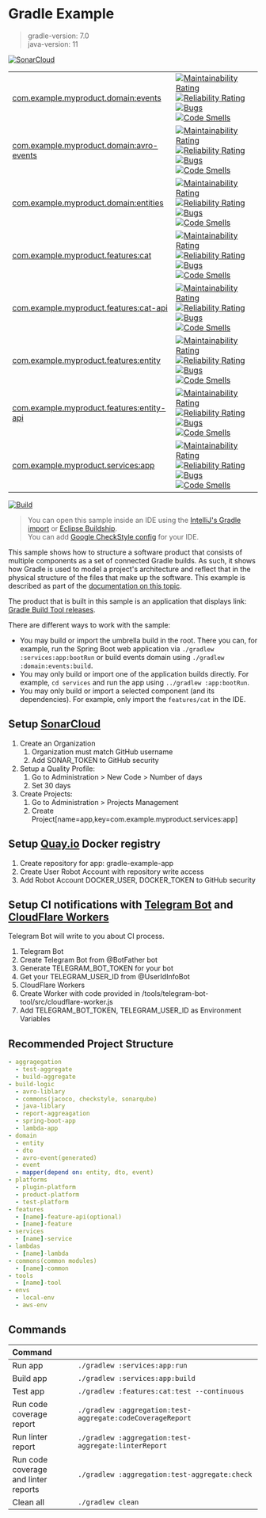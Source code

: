# Gradle Example
> gradle-version: 7.0  
> java-version: 11

[![SonarCloud](https://sonarcloud.io/images/project_badges/sonarcloud-orange.svg)](https://sonarcloud.io/dashboard?id=srcmaxim-gradle-example)  
<table style="width:100%">
  <tr>
    <td>
      <a href="https://sonarcloud.io/dashboard?id=com.example.myproduct.domain:events" rel="nofollow">
        com.example.myproduct.domain:events
      </a>
    </td>
    <td>
      <a href="https://sonarcloud.io/dashboard?id=com.example.myproduct.domain:events" rel="nofollow"><img
            src="https://sonarcloud.io/api/project_badges/measure?project=com.example.myproduct.domain:events&metric=sqale_rating"
            alt="Maintainability Rating" style="max-width:100%;">
      </a>
      <a href="https://sonarcloud.io/dashboard?id=com.example.myproduct.domain:events" rel="nofollow"><img
            src="https://sonarcloud.io/api/project_badges/measure?project=com.example.myproduct.domain:events&metric=reliability_rating"
            alt="Reliability Rating" style="max-width:100%;">
      </a>
      <a href="https://sonarcloud.io/dashboard?id=com.example.myproduct.domain:events" rel="nofollow"><img
            src="https://sonarcloud.io/api/project_badges/measure?project=com.example.myproduct.domain:events&metric=bugs"
            alt="Bugs" style="max-width:100%;">
      </a>
      <a href="https://sonarcloud.io/dashboard?id=com.example.myproduct.domain:events" rel="nofollow"><img
            src="https://sonarcloud.io/api/project_badges/measure?project=com.example.myproduct.domain:events&metric=code_smells"
            alt="Code Smells" style="max-width:100%;">
      </a>
    </td>
  </tr>
  <tr>
    <td>
      <a href="https://sonarcloud.io/dashboard?id=com.example.myproduct.domain:avro-events" rel="nofollow">
        com.example.myproduct.domain:avro-events
      </a>
    </td>
    <td>
      <a href="https://sonarcloud.io/dashboard?id=com.example.myproduct.domain:avro-events" rel="nofollow"><img
          src="https://sonarcloud.io/api/project_badges/measure?project=com.example.myproduct.domain:avro-events&metric=sqale_rating"
          alt="Maintainability Rating" style="max-width:100%;">
      </a>
      <a href="https://sonarcloud.io/dashboard?id=com.example.myproduct.domain:avro-events" rel="nofollow"><img
          src="https://sonarcloud.io/api/project_badges/measure?project=com.example.myproduct.domain:avro-events&metric=reliability_rating"
          alt="Reliability Rating" style="max-width:100%;">
      </a>
      <a href="https://sonarcloud.io/dashboard?id=com.example.myproduct.domain:avro-events" rel="nofollow"><img
          src="https://sonarcloud.io/api/project_badges/measure?project=com.example.myproduct.domain:avro-events&metric=bugs"
          alt="Bugs" style="max-width:100%;">
      </a>
      <a href="https://sonarcloud.io/dashboard?id=com.example.myproduct.domain:avro-events" rel="nofollow"><img
          src="https://sonarcloud.io/api/project_badges/measure?project=com.example.myproduct.domain:avro-events&metric=code_smells"
          alt="Code Smells" style="max-width:100%;">
      </a>
    </td>
  </tr>
  <tr>
    <td>
      <a href="https://sonarcloud.io/dashboard?id=com.example.myproduct.domain:entities" rel="nofollow">
        com.example.myproduct.domain:entities
      </a>
    </td>
    <td>
      <a href="https://sonarcloud.io/dashboard?id=com.example.myproduct.domain:entities" rel="nofollow"><img
          src="https://sonarcloud.io/api/project_badges/measure?project=com.example.myproduct.domain:entities&metric=sqale_rating"
          alt="Maintainability Rating" style="max-width:100%;">
      </a>
      <a href="https://sonarcloud.io/dashboard?id=com.example.myproduct.domain:entities" rel="nofollow"><img
          src="https://sonarcloud.io/api/project_badges/measure?project=com.example.myproduct.domain:entities&metric=reliability_rating"
          alt="Reliability Rating" style="max-width:100%;">
      </a>
      <a href="https://sonarcloud.io/dashboard?id=com.example.myproduct.domain:entities" rel="nofollow"><img
          src="https://sonarcloud.io/api/project_badges/measure?project=com.example.myproduct.domain:entities&metric=bugs"
          alt="Bugs" style="max-width:100%;">
      </a>
      <a href="https://sonarcloud.io/dashboard?id=com.example.myproduct.domain:entities" rel="nofollow"><img
          src="https://sonarcloud.io/api/project_badges/measure?project=com.example.myproduct.domain:entities&metric=code_smells"
          alt="Code Smells" style="max-width:100%;">
      </a>
    </td>
  </tr>
  <tr>
    <td>
      <a href="https://sonarcloud.io/dashboard?id=com.example.myproduct.features:cat" rel="nofollow">
        com.example.myproduct.features:cat
      </a>
    </td>
    <td>
      <a href="https://sonarcloud.io/dashboard?id=com.example.myproduct.features:cat" rel="nofollow"><img
          src="https://sonarcloud.io/api/project_badges/measure?project=com.example.myproduct.features:cat&metric=sqale_rating"
          alt="Maintainability Rating" style="max-width:100%;">
      </a>
      <a href="https://sonarcloud.io/dashboard?id=com.example.myproduct.features:cat" rel="nofollow"><img
          src="https://sonarcloud.io/api/project_badges/measure?project=com.example.myproduct.features:cat&metric=reliability_rating"
          alt="Reliability Rating" style="max-width:100%;">
      </a>
      <a href="https://sonarcloud.io/dashboard?id=com.example.myproduct.features:cat" rel="nofollow"><img
          src="https://sonarcloud.io/api/project_badges/measure?project=com.example.myproduct.features:cat&metric=bugs"
          alt="Bugs" style="max-width:100%;">
      </a>
      <a href="https://sonarcloud.io/dashboard?id=com.example.myproduct.features:cat" rel="nofollow"><img
          src="https://sonarcloud.io/api/project_badges/measure?project=com.example.myproduct.features:cat&metric=code_smells"
          alt="Code Smells" style="max-width:100%;">
      </a>
    </td>
  </tr>
  <tr>
    <td>
      <a href="https://sonarcloud.io/dashboard?id=com.example.myproduct.features:cat-api" rel="nofollow">
        com.example.myproduct.features:cat-api
      </a>
    </td>
    <td>
      <a href="https://sonarcloud.io/dashboard?id=com.example.myproduct.features:cat-api" rel="nofollow"><img
          src="https://sonarcloud.io/api/project_badges/measure?project=com.example.myproduct.features:cat-api&metric=sqale_rating"
          alt="Maintainability Rating" style="max-width:100%;">
      </a>
      <a href="https://sonarcloud.io/dashboard?id=com.example.myproduct.features:cat-api" rel="nofollow"><img
          src="https://sonarcloud.io/api/project_badges/measure?project=com.example.myproduct.features:cat-api&metric=reliability_rating"
          alt="Reliability Rating" style="max-width:100%;">
      </a>
      <a href="https://sonarcloud.io/dashboard?id=com.example.myproduct.features:cat-api" rel="nofollow"><img
          src="https://sonarcloud.io/api/project_badges/measure?project=com.example.myproduct.features:cat-api&metric=bugs"
          alt="Bugs" style="max-width:100%;">
      </a>
      <a href="https://sonarcloud.io/dashboard?id=com.example.myproduct.features:cat-api" rel="nofollow"><img
          src="https://sonarcloud.io/api/project_badges/measure?project=com.example.myproduct.features:cat-api&metric=code_smells"
          alt="Code Smells" style="max-width:100%;">
      </a>
    </td>
  </tr>
  <tr>
    <td>
      <a href="https://sonarcloud.io/dashboard?id=com.example.myproduct.features:entity" rel="nofollow">
        com.example.myproduct.features:entity
      </a>
    </td>
    <td>
      <a href="https://sonarcloud.io/dashboard?id=com.example.myproduct.features:entity" rel="nofollow"><img
          src="https://sonarcloud.io/api/project_badges/measure?project=com.example.myproduct.features:entity&metric=sqale_rating"
          alt="Maintainability Rating" style="max-width:100%;">
      </a>
      <a href="https://sonarcloud.io/dashboard?id=com.example.myproduct.features:entity" rel="nofollow"><img
          src="https://sonarcloud.io/api/project_badges/measure?project=com.example.myproduct.features:entity&metric=reliability_rating"
          alt="Reliability Rating" style="max-width:100%;">
      </a>
      <a href="https://sonarcloud.io/dashboard?id=com.example.myproduct.features:entity" rel="nofollow"><img
          src="https://sonarcloud.io/api/project_badges/measure?project=com.example.myproduct.features:entity&metric=bugs"
          alt="Bugs" style="max-width:100%;">
      </a>
      <a href="https://sonarcloud.io/dashboard?id=com.example.myproduct.features:entity" rel="nofollow"><img
          src="https://sonarcloud.io/api/project_badges/measure?project=com.example.myproduct.features:entity&metric=code_smells"
          alt="Code Smells" style="max-width:100%;">
      </a>
    </td>
  </tr>
  <tr>
    <td>
      <a href="https://sonarcloud.io/dashboard?id=com.example.myproduct.features:entity-api" rel="nofollow">
        com.example.myproduct.features:entity-api
      </a>
    </td>
    <td>
      <a href="https://sonarcloud.io/dashboard?id=com.example.myproduct.features:entity-api" rel="nofollow"><img
          src="https://sonarcloud.io/api/project_badges/measure?project=com.example.myproduct.features:entity-api&metric=sqale_rating"
          alt="Maintainability Rating" style="max-width:100%;">
      </a>
      <a href="https://sonarcloud.io/dashboard?id=com.example.myproduct.features:entity-api" rel="nofollow"><img
          src="https://sonarcloud.io/api/project_badges/measure?project=com.example.myproduct.features:entity-api&metric=reliability_rating"
          alt="Reliability Rating" style="max-width:100%;">
      </a>
      <a href="https://sonarcloud.io/dashboard?id=com.example.myproduct.features:entity-api" rel="nofollow"><img
          src="https://sonarcloud.io/api/project_badges/measure?project=com.example.myproduct.features:entity-api&metric=bugs"
          alt="Bugs" style="max-width:100%;">
      </a>
      <a href="https://sonarcloud.io/dashboard?id=com.example.myproduct.features:entity-api" rel="nofollow"><img
          src="https://sonarcloud.io/api/project_badges/measure?project=com.example.myproduct.features:entity-api&metric=code_smells"
          alt="Code Smells" style="max-width:100%;">
      </a>
    </td>
  </tr>
  <tr>
    <td>
      <a href="https://sonarcloud.io/dashboard?id=com.example.myproduct.services:app" rel="nofollow">
        com.example.myproduct.services:app
      </a>
    </td>
    <td>
      <a href="https://sonarcloud.io/dashboard?id=com.example.myproduct.services:app" rel="nofollow"><img
          src="https://sonarcloud.io/api/project_badges/measure?project=com.example.myproduct.services:app&metric=sqale_rating"
          alt="Maintainability Rating" style="max-width:100%;">
      </a>
      <a href="https://sonarcloud.io/dashboard?id=com.example.myproduct.services:app" rel="nofollow"><img
          src="https://sonarcloud.io/api/project_badges/measure?project=com.example.myproduct.services:app&metric=reliability_rating"
          alt="Reliability Rating" style="max-width:100%;">
      </a>
      <a href="https://sonarcloud.io/dashboard?id=com.example.myproduct.services:app" rel="nofollow"><img
          src="https://sonarcloud.io/api/project_badges/measure?project=com.example.myproduct.services:app&metric=bugs"
          alt="Bugs" style="max-width:100%;">
      </a>
      <a href="https://sonarcloud.io/dashboard?id=com.example.myproduct.services:app" rel="nofollow"><img
          src="https://sonarcloud.io/api/project_badges/measure?project=com.example.myproduct.services:app&metric=code_smells"
          alt="Code Smells" style="max-width:100%;">
      </a>
    </td>
  </tr>
</table>

[![Build](https://github.com/srcmaxim/gradle-example/actions/workflows/build.yml/badge.svg)](https://github.com/srcmaxim/gradle-example/actions/workflows/build.yml)

> You can open this sample inside an IDE using the [IntelliJ's Gradle import](https://www.jetbrains.com/help/idea/gradle.html#gradle_import_project_start) or [Eclipse Buildship](https://projects.eclipse.org/projects/tools.buildship).  
> You can add [Google CheckStyle config](build-logic/commons/src/main/resources/StyleSources.md) for your IDE.

This sample shows how to structure a software product that consists of multiple components as a set of connected Gradle builds.
As such, it shows how Gradle is used to model a project's architecture and reflect that in the physical structure of the files that make up the software.
This example is described as part of the [documentation on this topic](https://docs.gradle.org/7.0/userguide/structuring_software_products.html).

The product that is built in this sample is an application that displays link: [Gradle Build Tool releases](https://gradle.org/releases/).

There are different ways to work with the sample:

- You may build or import the umbrella build in the root.
  There you can, for example, run the Spring Boot web application via `./gradlew :services:app:bootRun` or build events domain using `./gradlew :domain:events:build`.
- You may only build or import one of the application builds directly.
  For example, `cd services` and run the app using  `../gradlew :app:bootRun`.
- You may only build or import a selected component (and its dependencies).
  For example, only import the `features/cat` in the IDE.

## Setup [SonarCloud](https://sonarcloud.io/)

1. Create an Organization
   1. Organization must match GitHub username
   2. Add SONAR_TOKEN to GitHub security 
2. Setup a Quality Profile:
   1. Go to Administration > New Code > Number of days
   2. Set 30 days
3. Create Projects:
   1. Go to Administration > Projects Management
   2. Create Project\[name=app,key=com.example.myproduct.services:app]
    
## Setup [Quay.io](https://quay.io) Docker registry

1. Create repository for app: gradle-example-app
2. Create User Robot Account with repository write access
3. Add Robot Account DOCKER_USER, DOCKER_TOKEN to GitHub security
    
## Setup CI notifications with [Telegram Bot](https://telegram.org/blog/bot-revolution) and [CloudFlare Workers](https://workers.cloudflare.com/)

Telegram Bot will write to you about CI process.

1. Telegram Bot
  1. Create Telegram Bot from @BotFather bot
  2. Generate TELEGRAM_BOT_TOKEN for your bot
  3. Get your TELEGRAM_USER_ID from @UserIdInfoBot
2. CloudFlare Workers
  1. Create Worker with code provided in /tools/telegram-bot-tool/src/cloudflare-worker.js
  2. Add TELEGRAM_BOT_TOKEN, TELEGRAM_USER_ID as Environment Variables

## Recommended Project Structure

```yml
- aggragegation
  - test-aggregate
  - build-aggregate
- build-logic
  - avro-liblary
  - commons(jacoco, checkstyle, sonarqube)
  - java-liblary
  - report-aggreagation
  - spring-boot-app
  - lambda-app
- domain
  - entity
  - dto
  - avro-event(generated)
  - event
  - mapper(depend on: entity, dto, event)
- platforms
  - plugin-platform
  - product-platform
  - test-platform
- features
  - [name]-feature-api(optional)
  - [name]-feature
- services
  - [name]-service
- lambdas
  - [name]-lambda
- commons(common modules)
  - [name]-common
- tools
  - [name]-tool
- envs
  - local-env
  - aws-env
```

## Commands

|Command||
|:---|---|
|Run app|`./gradlew :services:app:run`
|Build app| `./gradlew :services:app:build`
|Test app|`./gradlew :features:cat:test --continuous`
|Run code coverage <br /> report|`./gradlew :aggregation:test-aggregate:codeCoverageReport`
|Run linter report|`./gradlew :aggregation:test-aggregate:linterReport`
|Run code coverage <br /> and linter reports|`./gradlew :aggregation:test-aggregate:check`
|Clean all|`./gradlew clean`
